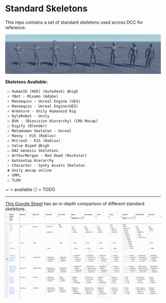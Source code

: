# Standard Skeletons

This repo contains a set of standard skeletons used across DCC for reference.

![skeletons_image](image.gif)

**Skeletons Available:**
```
 ☐ HumanIK (HIK) (Autodesk) @high
 ✓ YBot - Mixamo (Adobe)
 ✓ Mannequin - Unreal Engine (UE4)
 ✓ Mannequin - Unreal Engine(UE5)
 ✓ Armature - Unity Humanoid Rig
 ✓ KyleRobot - Unity
 ☐ BVH - (Biovision Hierarchy) (CMU Mocap)
 ☐ Rigify (Blender)
 ✓ MetaHuman Skeleton - Unreal
 ✓ Manny - R15 (Roblox)
 ✓ MrCrash - R15 (Roblox)
 ☐ Valve Biped @high
 ☐ DAZ Genesis Skeletons
 ✓ ArthurMorgan - Red Dead (Rockstar)
 ✓ Autosetup Hierarchy
 ✓ Character - Synty Assets Skeleton
 ✘ Unity mocap online
 ✓ SMPL
 ☐ TLOU
```
✓ = available
☐ = TODO


---
[This Google Sheet](https://docs.google.com/spreadsheets/d/1TWTtSdNhozVys23JobgAPSFMcAIOkfyOq2gf3ofywbs/edit?usp=sharing) has an in-depth comparison of different standard skeletons.
![table](table.png)